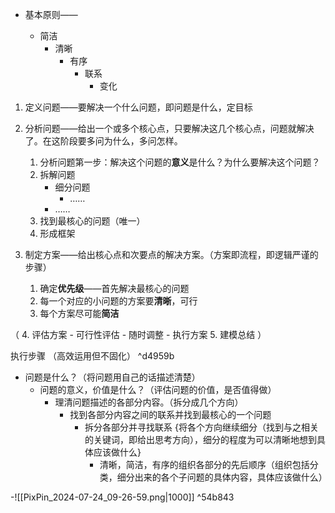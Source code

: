 

- 基本原则——

	- 简洁
		- 清晰
			- 有序
				- 联系
					- 变化

1. 定义问题——要解决一个什么问题，即问题是什么，定目标

2. 分析问题——给出一个或多个核心点，只要解决这几个核心点，问题就解决了。在这阶段要多问为什么，多问怎样。
	1. 分析问题第一步：解决这个问题的**意义**是什么？为什么要解决这个问题？
	2. 拆解问题
		- 细分问题
			- ……
		- ……
	3.  找到最核心的问题（唯一）
	4. 形成框架

3. 制定方案——给出核心点和次要点的解决方案。（方案即流程，即逻辑严谨的步骤）
	1. 确定**优先级**——首先解决最核心的问题
	2. 每一个对应的小问题的方案要**清晰**，可行
	3. 每个方案尽可能**简洁**

（
4. 评估方案	
	- 可行性评估
	- 随时调整
	- 执行方案
5. 建模总结
）


执行步骤 （高效运用但不固化） ^d4959b
- 问题是什么？（将问题用自己的话描述清楚）
	- 问题的意义，价值是什么？（评估问题的价值，是否值得做）
		- 理清问题描述的各部分内容。（拆分成几个方向）
			- 找到各部分内容之间的联系并找到最核心的一个问题
				- 拆分各部分并寻找联系 {将各个方向继续细分（找到与之相关的关键词，即给出思考方向），细分的程度为可以清晰地想到具体应该做什么}
					- 清晰，简洁，有序的组织各部分的先后顺序（组织包括分类，细分出来的各个子问题的具体内容，具体应该做什么）

-![[PixPin_2024-07-24_09-26-59.png|1000]] ^54b843